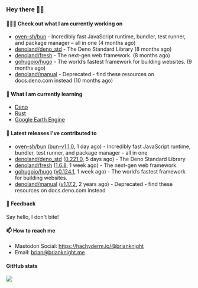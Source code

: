 ### Hey there 👋🏻

#### 👷🏻‍♂️ Check out what I am currently working on

- [oven-sh/bun](https://github.com/oven-sh/bun) - Incredibly fast JavaScript runtime, bundler, test runner, and package manager – all in one (4 months ago)
- [denoland/deno_std](https://github.com/denoland/deno_std) - The Deno Standard Library (8 months ago)
- [denoland/fresh](https://github.com/denoland/fresh) - The next-gen web framework. (8 months ago)
- [gohugoio/hugo](https://github.com/gohugoio/hugo) - The world’s fastest framework for building websites. (9 months ago)
- [denoland/manual](https://github.com/denoland/manual) - Deprecated - find these resources on docs.deno.com instead (10 months ago)

#### 🌱 What I am currently learning
- [Deno](https://deno.land/)
- [Rust](https://www.rust-lang.org/)
- [Google Earth Engine](https://earthengine.google.com/)

#### 🔭 Latest releases I've contributed to

- [oven-sh/bun](https://github.com/oven-sh/bun) ([bun-v1.1.0](https://github.com/oven-sh/bun/releases/tag/bun-v1.1.0), 1 day ago) - Incredibly fast JavaScript runtime, bundler, test runner, and package manager – all in one
- [denoland/deno_std](https://github.com/denoland/deno_std) ([0.221.0](https://github.com/denoland/deno_std/releases/tag/0.221.0), 5 days ago) - The Deno Standard Library
- [denoland/fresh](https://github.com/denoland/fresh) ([1.6.8](https://github.com/denoland/fresh/releases/tag/1.6.8), 1 week ago) - The next-gen web framework.
- [gohugoio/hugo](https://github.com/gohugoio/hugo) ([v0.124.1](https://github.com/gohugoio/hugo/releases/tag/v0.124.1), 1 week ago) - The world’s fastest framework for building websites.
- [denoland/manual](https://github.com/denoland/manual) ([v1.17.2](https://github.com/denoland/manual/releases/tag/v1.17.2), 2 years ago) - Deprecated - find these resources on docs.deno.com instead

#### 💬 Feedback

Say hello, I don't bite!

#### 📫 How to reach me

- Mastodon Social: <a rel="me" href="https://hachyderm.io/@brianknight">https://hachyderm.io/@brianknight</a>
- Email: brian@brianknight.me

#### GitHub stats

![](https://github-profile-summary-cards.vercel.app/api/cards/profile-details?username=brianknight10&theme=github)